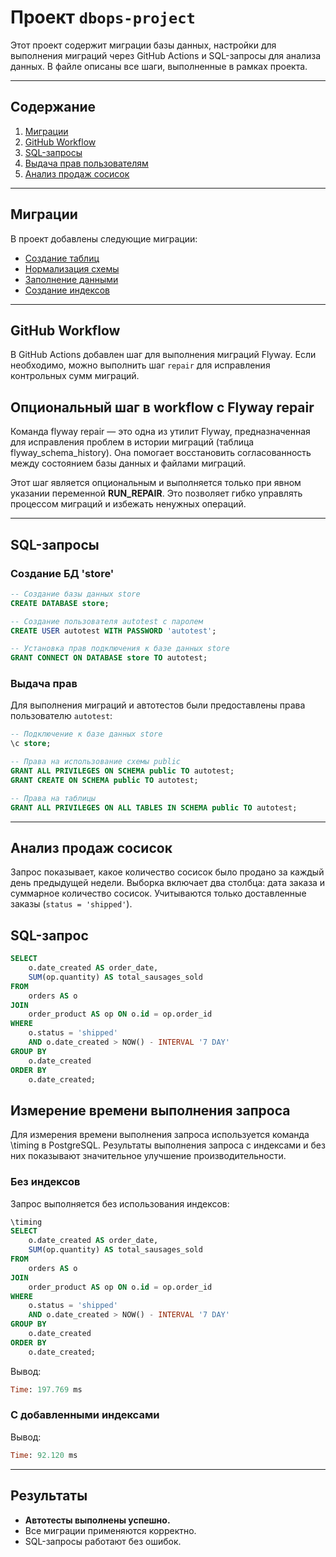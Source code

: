 # Проект `dbops-project`

Этот проект содержит миграции базы данных, настройки для выполнения миграций через GitHub Actions и SQL-запросы для анализа данных. В файле описаны все шаги, выполненные в рамках проекта.

---

## Содержание

1. [Миграции](#миграции)
2. [GitHub Workflow](#github-workflow)
3. [SQL-запросы](#sql-запросы)
4. [Выдача прав пользователям](#выдача-прав-пользователям)
5. [Анализ продаж сосисок](#анализ-продаж-сосисок)

---

## Миграции

В проект добавлены следующие миграции:

- [Создание таблиц](migrations/V001__create_tables.sql)
- [Нормализация схемы](migrations/V002__change_schema.sql)
- [Заполнение данными](migrations/V003__insert_data.sql)
- [Создание индексов](migrations/V004__create_index.sql)


---

## GitHub Workflow

В GitHub Actions добавлен шаг для выполнения миграций Flyway. Если необходимо, можно выполнить шаг `repair` для исправления контрольных сумм миграций. 

## Опциональный шаг в workflow с Flyway repair
Команда flyway repair — это одна из утилит Flyway, предназначенная для исправления проблем в истории миграций (таблица flyway_schema_history). Она помогает восстановить согласованность между состоянием базы данных и файлами миграций.

Этот шаг является опциональным и выполняется только при явном указании переменной **RUN_REPAIR**. Это позволяет гибко управлять процессом миграций и избежать ненужных операций.


---

## SQL-запросы 

### Создание БД **'store'**

```sql
-- Создание базы данных store
CREATE DATABASE store;

-- Создание пользователя autotest с паролем
CREATE USER autotest WITH PASSWORD 'autotest';

-- Установка прав подключения к базе данных store
GRANT CONNECT ON DATABASE store TO autotest;
```

### Выдача прав

Для выполнения миграций и автотестов были предоставлены права пользователю `autotest`:

```sql
-- Подключение к базе данных store
\c store;

-- Права на использование схемы public
GRANT ALL PRIVILEGES ON SCHEMA public TO autotest;
GRANT CREATE ON SCHEMA public TO autotest;

-- Права на таблицы
GRANT ALL PRIVILEGES ON ALL TABLES IN SCHEMA public TO autotest;
```

---

## Анализ продаж сосисок

Запрос показывает, какое количество сосисок было продано за каждый день предыдущей недели. Выборка включает два столбца: дата заказа и суммарное количество сосисок. Учитываются только доставленные заказы (`status = 'shipped'`).

## SQL-запрос

```sql
SELECT 
    o.date_created AS order_date,
    SUM(op.quantity) AS total_sausages_sold
FROM 
    orders AS o
JOIN 
    order_product AS op ON o.id = op.order_id
WHERE 
    o.status = 'shipped' 
    AND o.date_created > NOW() - INTERVAL '7 DAY'
GROUP BY 
    o.date_created
ORDER BY 
    o.date_created;
```



## Измерение времени выполнения запроса

Для измерения времени выполнения запроса используется команда \timing в PostgreSQL. Результаты выполнения запроса с индексами и без них показывают значительное улучшение производительности.

### Без индексов
Запрос выполняется без использования индексов:

```sql
\timing
SELECT 
    o.date_created AS order_date,
    SUM(op.quantity) AS total_sausages_sold
FROM 
    orders AS o
JOIN 
    order_product AS op ON o.id = op.order_id
WHERE 
    o.status = 'shipped' 
    AND o.date_created > NOW() - INTERVAL '7 DAY'
GROUP BY 
    o.date_created
ORDER BY 
    o.date_created;
```
Вывод:

```sql
Time: 197.769 ms
```

### С добавленными индексами

Вывод:

```sql
Time: 92.120 ms
```


---

## Результаты

- **Автотесты выполнены успешно.**
- Все миграции применяются корректно.
- SQL-запросы работают без ошибок.